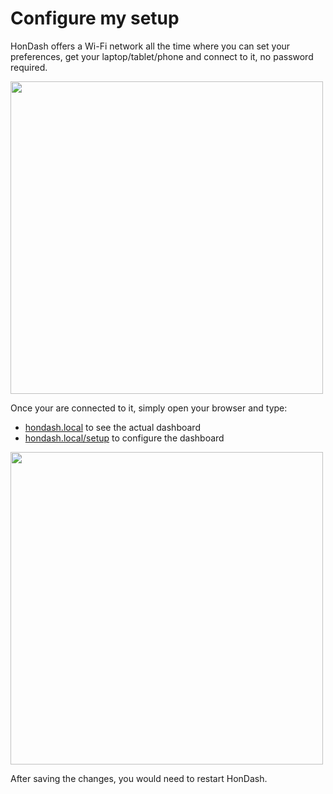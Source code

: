 # Configure my setup

HonDash offers a Wi-Fi network all the time where you can set your preferences, get your laptop/tablet/phone and connect to it, no password required.

<img src="https://raw.github.com/pablobuenaposada/HonDash/master/docs/readme/wifi.png" data-canonical-src="https://raw.github.com/pablobuenaposada/HonDash/master/docs/readme/wifi.png" height="500"/>

Once your are connected to it, simply open your browser and type:

* [hondash.local](hondash.local) to see the actual dashboard
* [hondash.local/setup](hondash.local/setup) to configure the dashboard

<img src="https://raw.github.com/pablobuenaposada/HonDash/master/docs/readme/wifi_setup.png" data-canonical-src="https://raw.github.com/pablobuenaposada/HonDash/master/docs/readme/wifi_setup.png" height="500"/>

After saving the changes, you would need to restart HonDash.